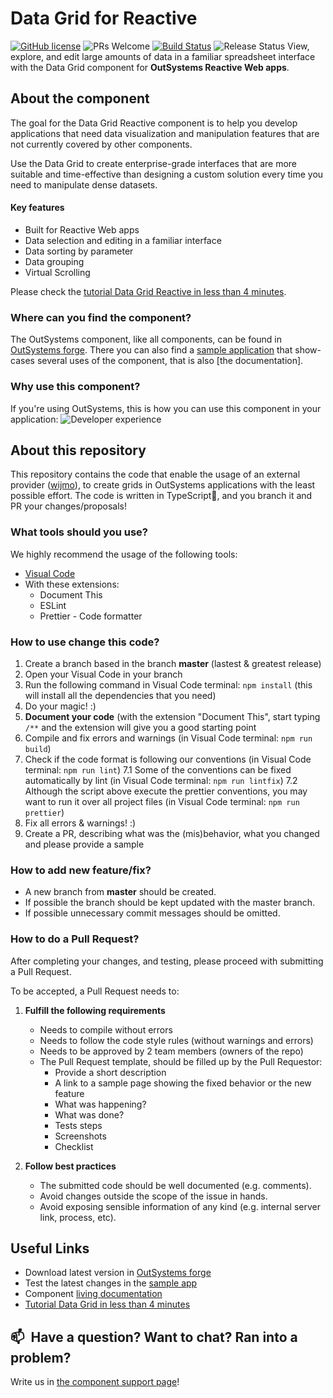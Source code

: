 # Data Grid for Reactive
[![GitHub license](https://img.shields.io/badge/license-Apache--2.0-blue.svg)](https://github.com/OutSystems/outsystems-datagrid-reactive/blob/master/LICENSE) ![PRs Welcome](https://img.shields.io/badge/PRs-welcome-brightgreen.svg) [![Build Status](https://dev.azure.com/OutSystemsRD/Data%20Grid/_apis/build/status/OutSystems.outsystems-datagrid-reactive?repoName=OutSystems%2Foutsystems-datagrid-reactive&branchName=dev)](https://dev.azure.com/OutSystemsRD/Data%20Grid/_build/latest?definitionId=427&repoName=OutSystems%2Foutsystems-datagrid-reactive&branchName=dev) ![Release Status](https://vsrm.dev.azure.com/OutSystemsRD/_apis/public/Release/badge/a4246f2c-63f1-4b1a-8070-9328d5d3ea38/2/2)
View, explore, and edit large amounts of data in a familiar spreadsheet interface with the Data Grid component for **OutSystems Reactive Web apps**.

## About the component
The goal for the Data Grid Reactive component is to help you develop applications that need data visualization and manipulation features that are not currently covered by other components.

Use the Data Grid to create enterprise-grade interfaces that are more suitable and time-effective than designing a custom solution every time you need to manipulate dense datasets.  

#### Key features 
* Built for Reactive Web apps 
* Data selection and editing in a familiar interface 
* Data sorting by parameter 
* Data grouping 
* Virtual Scrolling 

Please check the [tutorial Data Grid Reactive in less than 4 minutes](https://www.youtube.com/watch?v=OFXOPrkRlrI).

### Where can you find the component?
The OutSystems component, like all components, can be found in [OutSystems forge](https://www.outsystems.com/forge/component-overview/9764/data-grid-reactive). 
There you can also find a [sample application](https://www.outsystems.com/forge/component-overview/9765/data-grid-sample-reactive) that show-cases several uses of the component, that is also [the documentation].

### Why use this component?
If you're using OutSystems, this is how you can use this component in your application:
![Developer experience](https://www.outsystems.com/FroalaEditor/Download.aspx?GUID=2021216vzoTkL5piWLCGCv7VXgBkFoNdpCIye5Z9m2zyhV1gL)

## About this repository
This repository contains the code that enable the usage of an external provider ([wijmo](https://www.grapecity.com/wijmo/)), to create grids in OutSystems applications with the least possible effort.
The code is written in TypeScript🖤, and you branch it and PR your changes/proposals!

### What tools should you use?
We highly recommend the usage of the following tools:
* [Visual Code](https://code.visualstudio.com/)
* With these extensions:
  * Document This
  * ESLint
  * Prettier - Code formatter

### How to use change this code?
1. Create a branch based in the branch **master** (lastest & greatest release)
2. Open your Visual Code in your branch
3. Run the following command in Visual Code terminal: `npm install` (this will install all the dependencies that you need)
4. Do your magic! :)
5. **Document your code** (with the extension "Document This", start typing `/**` and the extension will give you a good starting point
6. Compile and fix errors and warnings (in Visual Code terminal: `npm run build`)
7. Check if the code format is following our conventions (in Visual Code terminal: `npm run lint`)
7.1 Some of the conventions can be fixed automatically by lint (in Visual Code terminal: `npm run lintfix`)
7.2 Although the script above execute the prettier conventions, you may want to run it over all project files (in Visual Code terminal: `npm run prettier`)
8. Fix all errors & warnings! :)
9. Create a PR, describing what was the (mis)behavior, what you changed and please provide a sample 

### How to add new feature/fix?
  * A new branch from **master** should be created.
  * If possible the branch should be kept updated with the master branch.
  * If possible unnecessary commit messages should be omitted.

### How to do a Pull Request?
After completing your changes, and testing, please proceed with submitting a Pull Request.

To be accepted, a Pull Request needs to:

1. **Fulfill the following requirements**
    * Needs to compile without errors
    * Needs to follow the code style rules (without warnings and errors)
    * Needs to be approved by 2 team members (owners of the repo)
    * The Pull Request template, should be filled up by the Pull Requestor:
      * Provide a short description
      * A link to a sample page showing the fixed behavior or the new feature
      * What was happening?
      * What was done?
      * Tests steps
      * Screenshots
      * Checklist

2. **Follow best practices**
    * The submitted code should be well documented (e.g. comments).
    * Avoid changes outside the scope of the issue in hands.
    * Avoid exposing sensible information of any kind (e.g. internal server link, process, etc).

## Useful Links
* Download latest version in [OutSystems forge](https://www.outsystems.com/forge/component-versions/9764)
* Test the latest changes in the [sample app](https://www.outsystems.com/forge/component-overview/9765/data-grid-sample-reactive)
* Component [living documentation](https://personal-ww5hcsw8.outsystemscloud.com/DataGridSampleReactive/)
* [Tutorial Data Grid in less than 4 minutes](https://www.youtube.com/watch?v=OFXOPrkRlrI)


## 📫&nbsp; Have a question? Want to chat? Ran into a problem?
Write us in [the component support page](https://www.outsystems.com/forge/component-discussions/9764/Data+Grid+Reactive)!
